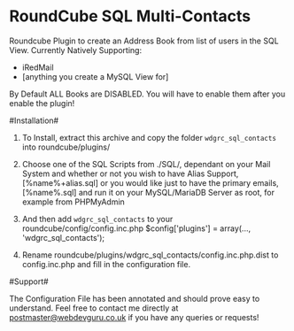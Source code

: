 # RoundCube SQL Multi-Contacts
Roundcube Plugin to create an Address Book from list of users in the SQL View.
Currently Natively Supporting:
+ iRedMail
+ [anything you create a MySQL View for]

By Default ALL Books are DISABLED.
You will have to enable them after you enable the plugin!

#Installation#

1.  To Install, extract this archive and copy the folder
    `wdgrc_sql_contacts` into roundcube/plugins/

2.  Choose one of the SQL Scripts from ./SQL/, dependant on your Mail System
    and whether or not you wish to have Alias Support, [%name%+alias.sql]
    or you would like just to have the primary emails, [%name%.sql]
    and run it on your MySQL/MariaDB Server as root, for example from PHPMyAdmin

3.  And then add `wdgrc_sql_contacts` to your roundcube/config/config.inc.php
    $config['plugins'] = array(..., 'wdgrc_sql_contacts');

4.  Rename roundcube/plugins/wdgrc_sql_contacts/config.inc.php.dist to
    config.inc.php and fill in the configuration file.


#Support#

The Configuration File has been annotated and should prove easy to understand.
Feel free to contact me directly at postmaster@webdevguru.co.uk if you have any queries or requests!

